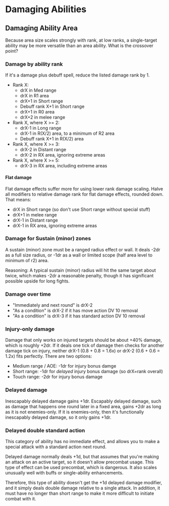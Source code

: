 # Damaging Abilities

## Damaging Ability Area

Because area size scales strongly with rank, at low ranks, a single-target ability may be more versatile than an area ability. What is the crossover point?

### Damage by ability rank

If it's a damage plus debuff spell, reduce the listed damage rank by 1.

* Rank X:
  * drX in Med range
  * drX in R1 area
  * drX+1 in Short range
  * Debuff rank X+1 in Short range
  * drX+1 in R0 area
  * drX+2 in melee range
* Rank X, where X >= 2:
  * drX-1 in Long range
  * drX-1 in R(X/2) area, to a minimum of R2 area
  * Debuff rank X+1 in R(X/2) area
* Rank X, where X >= 3:
  * drX-2 in Distant range
  * drX-2 in RX area, ignoring extreme areas
* Rank X, where X >= 5:
  * drX-3 in RX area, including extreme areas

#### Flat damage

Flat damage effects suffer more for using lower rank damage scaling. Halve all modifiers to relative damage rank for flat damage effects, rounded down. That means:

* drX in Short range (so don't use Short range without special stuff)
* drX+1 in melee range
* drX-1 in Distant range
* drX-1 in RX area, ignoring extreme areas

### Damage for Sustain (minor) zones

A sustain (minor) zone must be a ranged radius effect or wall. It deals -2dr as a full size radius, or -1dr as a wall or limited scope (half area level to minimum of r2) area.

Reasoning: A typical sustain (minor) radius will hit the same target about twice, which makes -2dr a reasonable penalty, though it has significant possible upside for long fights.

### Damage over time

* "Immediately and next round" is drX-2
* "As a condition" is drX-2 if it has move action DV 10 removal
* "As a condition" is drX-3 if it has standard action DV 10 removal

### Injury-only damage

Damage that only works on injured targets should be about +40% damage, which is roughly +2dr.
If it deals one tick of damage then checks for another damage tick on injury, neither drX-1 (0.8 + 0.8 = 1.6x) or drX-2 (0.6 + 0.6 = 1.2x) fits perfectly. There are two options:
* Medium range / AOE: -1dr for injury bonus damge
* Short range: -1dr for *delayed* injury bonus damage (so drX=rank overall)
* Touch range: -2dr for injury bonus damage

### Delayed damage

Inescapably delayed damage gains +1dr.
Escapably delayed damage, such as damage that happens one round later in a fixed area, gains +2dr as long as it is not enemies-only. If it is enemies-only, then it's functionally inescapably delayed damage, so it only gains +1dr.

### Delayed double standard action
This category of ability has no immediate effect, and allows you to make a special attack with a standard action next round.

Delayed damage normally deals +1d, but that assumes that you're making an attack on an active target, so it doesn't allow precombat usage. This type of effect can be used precombat, which is dangerous. It also scales unusually well with buffs or single-ability enhancements.

Therefore, this type of ability doesn't get the +1d delayed damage modifier, and it simply deals double damage relative to a single attack. In addition, it must have no longer than short range to make it more difficult to initiate combat with it.
